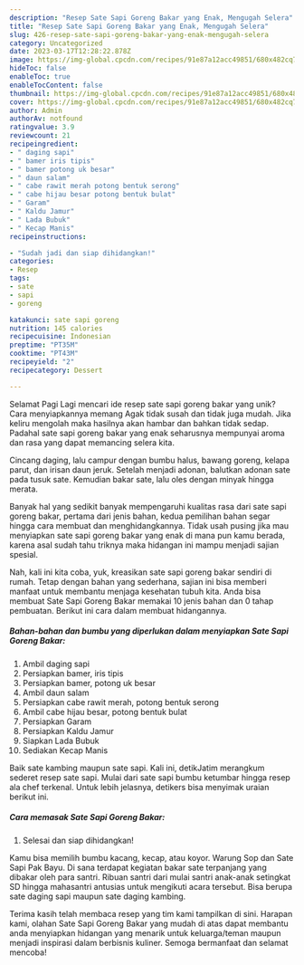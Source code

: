 ```yaml
---
description: "Resep Sate Sapi Goreng Bakar yang Enak, Mengugah Selera"
title: "Resep Sate Sapi Goreng Bakar yang Enak, Mengugah Selera"
slug: 426-resep-sate-sapi-goreng-bakar-yang-enak-mengugah-selera
category: Uncategorized
date: 2023-03-17T12:28:22.878Z
image: https://img-global.cpcdn.com/recipes/91e87a12acc49851/680x482cq70/sate-sapi-goreng-bakar-foto-resep-utama.jpg
hideToc: false
enableToc: true
enableTocContent: false
thumbnail: https://img-global.cpcdn.com/recipes/91e87a12acc49851/680x482cq70/sate-sapi-goreng-bakar-foto-resep-utama.jpg
cover: https://img-global.cpcdn.com/recipes/91e87a12acc49851/680x482cq70/sate-sapi-goreng-bakar-foto-resep-utama.jpg
author: Admin
authorAv: notfound
ratingvalue: 3.9
reviewcount: 21
recipeingredient:
- " daging sapi"
- " bamer iris tipis"
- " bamer potong uk besar"
- " daun salam"
- " cabe rawit merah potong bentuk serong"
- " cabe hijau besar potong bentuk bulat"
- " Garam"
- " Kaldu Jamur"
- " Lada Bubuk"
- " Kecap Manis"
recipeinstructions:

- "Sudah jadi dan siap dihidangkan!"
categories:
- Resep
tags:
- sate
- sapi
- goreng

katakunci: sate sapi goreng 
nutrition: 145 calories
recipecuisine: Indonesian
preptime: "PT35M"
cooktime: "PT43M"
recipeyield: "2"
recipecategory: Dessert

---
```



Selamat Pagi Lagi mencari ide resep sate sapi goreng bakar yang unik? Cara menyiapkannya memang Agak tidak susah dan tidak juga mudah. Jika keliru mengolah maka hasilnya akan hambar dan bahkan tidak sedap. Padahal sate sapi goreng bakar yang enak seharusnya mempunyai aroma dan rasa yang dapat memancing selera kita.


Cincang daging, lalu campur dengan bumbu halus, bawang goreng, kelapa parut, dan irisan daun jeruk. Setelah menjadi adonan, balutkan adonan sate pada tusuk sate. Kemudian bakar sate, lalu oles dengan minyak hingga merata.

Banyak hal yang sedikit banyak mempengaruhi kualitas rasa dari sate sapi goreng bakar, pertama dari jenis bahan, kedua pemilihan bahan segar hingga cara membuat dan menghidangkannya. Tidak usah pusing jika mau menyiapkan sate sapi goreng bakar yang enak di mana pun kamu berada, karena asal sudah tahu triknya maka hidangan ini mampu menjadi sajian spesial.


Nah, kali ini kita coba, yuk, kreasikan sate sapi goreng bakar sendiri di rumah. Tetap dengan bahan yang sederhana, sajian ini bisa memberi manfaat untuk membantu menjaga kesehatan tubuh kita. Anda bisa membuat Sate Sapi Goreng Bakar memakai 10 jenis bahan dan 0 tahap pembuatan. Berikut ini cara dalam membuat hidangannya.

<!--inarticleads1-->

##### Bahan-bahan dan bumbu yang diperlukan dalam menyiapkan Sate Sapi Goreng Bakar:

1. Ambil  daging sapi
1. Persiapkan  bamer, iris tipis
1. Persiapkan  bamer, potong uk besar
1. Ambil  daun salam
1. Persiapkan  cabe rawit merah, potong bentuk serong
1. Ambil  cabe hijau besar, potong bentuk bulat
1. Persiapkan  Garam
1. Persiapkan  Kaldu Jamur
1. Siapkan  Lada Bubuk
1. Sediakan  Kecap Manis


Baik sate kambing maupun sate sapi. Kali ini, detikJatim merangkum sederet resep sate sapi. Mulai dari sate sapi bumbu ketumbar hingga resep ala chef terkenal. Untuk lebih jelasnya, detikers bisa menyimak uraian berikut ini. 

<!--inarticleads2-->

##### Cara memasak Sate Sapi Goreng Bakar:


1. Selesai dan siap dihidangkan!

Kamu bisa memilih bumbu kacang, kecap, atau koyor. Warung Sop dan Sate Sapi Pak Bayu. Di sana terdapat kegiatan bakar sate terpanjang yang dibakar oleh para santri. Ribuan santri dari mulai santri anak-anak setingkat SD hingga mahasantri antusias untuk mengikuti acara tersebut. Bisa berupa sate daging sapi maupun sate daging kambing. 

Terima kasih telah membaca resep yang tim kami tampilkan di sini. Harapan kami, olahan Sate Sapi Goreng Bakar yang mudah di atas dapat membantu anda menyiapkan hidangan yang menarik untuk keluarga/teman maupun menjadi inspirasi dalam berbisnis kuliner. Semoga bermanfaat dan selamat mencoba!
